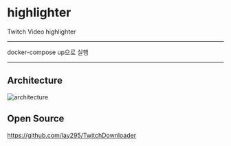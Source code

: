 # highlighter
Twitch Video highlighter

---

docker-compose up으로 실행

---

## Architecture
![architecture](https://user-images.githubusercontent.com/69420512/126595031-daf7ed91-e70e-458c-a7fd-5806d8afa7c4.png)

## Open Source <br />
https://github.com/lay295/TwitchDownloader
